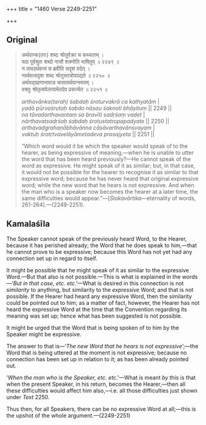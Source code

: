 +++
title = "1460 Verse 2249-2251"

+++
## Original 
>
> अर्थवान्क(तरः) शब्दः श्रोतुर्वक्रा च कथ्यताम् ।  
> यदा पूर्वश्रुतः शब्दो नासौ शक्नोति भाषितुम् ॥ २२४९ ॥  
> न तावदर्थवन्तं स ब्रवीति सदृशं वदेत् ।  
> नार्थवत्सदृशः शब्दः श्रोतुस्तत्रोपपद्यते ॥ २२५० ॥  
> अर्थवद्ग्रहणाभावान्न चासावर्थवान्स्वयम् ।  
> वक्तुः श्रोतृत्ववेलायामेतदेव प्रसज्येत ॥ २२५१ ॥ 
>
> *arthavānka(taraḥ) śabdaḥ śroturvakrā ca kathyatām* \|  
> *yadā pūrvaśrutaḥ śabdo nāsau śaknoti bhāṣitum* \|\| 2249 \|\|  
> *na tāvadarthavantaṃ sa bravīti sadṛśaṃ vadet* \|  
> *nārthavatsadṛśaḥ śabdaḥ śrotustatropapadyate* \|\| 2250 \|\|  
> *arthavadgrahaṇābhāvānna cāsāvarthavānsvayam* \|  
> *vaktuḥ śrotṛtvavelāyāmetadeva prasajyeta* \|\| 2251 \|\| 
>
> “Which word would it be which the speaker would speak of to the hearer, as being expressive of meaning,—when he is unable to utter the word that has been heard previously?—He cannot speak of the word as expressive. He might speak of it as similar; but, in that case, it would not be possible for the hearer to recognise it as similar to that expressive word; because he has never heard that original expressive word; while the new word that he hears is not expressive. And when the man who is a speaker now becomes the hearer at a later time, the same difficulties would appear.”—[*Ślokavārtika*—eternality of words, 261-264].—(2249-2251).



## Kamalaśīla

The Speaker cannot speak of the previously heard Word, to the Hearer, because it has perished already; the Word that he does speak to him,—that he cannot prove to be expressive; because this Word has not yet had any connection set up in regard to itself.

It might be possible that he might speak of it as similar to the expressive Word.—But that also is not possible.—This is what is explained in the words—‘*But in that case*, *etc. etc*.’—What is desired in this connection is not *similarity* to anything, but similarity to the *expressive* Word; and that is not possible. If the Hearer had heard any expressive Word, then the similarity could be pointed out to him; as a matter of fact, however, the Hearer has not heard the expressive Word at the time that the Convention regarding its meaning was set up; hence what has been suggested is not possible.

It might be urged that the Word that is being spoken of to him by the Speaker might be expressive.

The answer to that is—‘*The new Word that* *he* *hears is not expressive*’;—the Word that is being uttered at the moment is not expressive; because no connection has been set up in relation to it; as has been already pointed out.

‘*When the man who is the Speaker, etc. etc*.’—What is meant *by* this is that when the present Speaker, in his return, becomes the Hearer,—then all these difficulties would affect him also,—i.e. all those difficulties just shown under *Text* 2250.

Thus then, for all Speakers, there can be no expressive Word at all;—this is the upshot of the whole argument.—(2249-2251)


